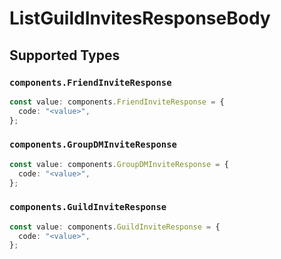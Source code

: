 # ListGuildInvitesResponseBody


## Supported Types

### `components.FriendInviteResponse`

```typescript
const value: components.FriendInviteResponse = {
  code: "<value>",
};
```

### `components.GroupDMInviteResponse`

```typescript
const value: components.GroupDMInviteResponse = {
  code: "<value>",
};
```

### `components.GuildInviteResponse`

```typescript
const value: components.GuildInviteResponse = {
  code: "<value>",
};
```

